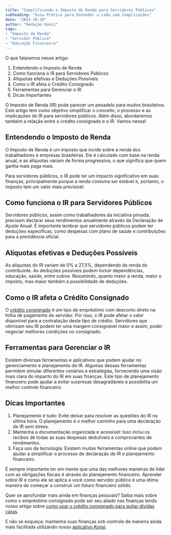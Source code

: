 ```yaml
---
title: "Simplificando o Imposto de Renda para Servidores Públicos"
subheading: "Guia Prático para Entender o Leão sem Complicações"
date: "2023-10-20"
author: "Redação Konsi"
tags:
- "Imposto de Renda"
- "Servidor Público"
- "Educação Financeira"
---
```


O que falaremos nesse artigo:
1. Entendendo o Imposto de Renda
2. Como funciona o IR para Servidores Públicos
3. Alíquotas efetivas e Deduções Possíveis
4. Como o IR afeta o Crédito Consignado
5. Ferramentas para Gerenciar o IR 
6. Dicas Importantes 

O Imposto de Renda (IR) pode parecer um pesadelo para muitos brasileiros. Este artigo tem como objetivo simplificar o conceito, o processo e as implicações do IR para servidores públicos. Além disso, abordaremos também a relação entre o crédito consignado e o IR. Vamos nessa!

## Entendendo o Imposto de Renda

O Imposto de Renda é um imposto que incide sobre a renda dos trabalhadores e empresas brasileiras. Ele é calculado com base na renda anual, e as alíquotas variam de forma progressiva, o que significa que quem ganha mais paga mais. 

Para servidores públicos, o IR pode ter um impacto significativo em suas finanças, principalmente porque a renda costuma ser estável e, portanto, o imposto tem um valor mais previsível.

## Como funciona o IR para Servidores Públicos

Servidores públicos, assim como trabalhadores da iniciativa privada, precisam declarar seus rendimentos anualmente através da Declaração de Ajuste Anual. É importante lembrar que servidores públicos podem ter deduções específicas, como despesas com plano de saúde e contribuições para a previdência oficial.

## Alíquotas efetivas e Deduções Possíveis 

As alíquotas do IR variam de 0% a 27,5%, dependendo da renda do contribuinte. As deduções possíveis podem incluir dependências, educação, saúde, entre outros. Resumindo, quanto maior a renda, maior o imposto, mas maior também a possibilidade de deduções.

## Como o IR afeta o Crédito Consignado 

O [crédito consignado](https://www.konsi.com.br/postagens/como-o-crdito-consignado-pode-auxiliar-na-transio-de-carreira-do-servidor-pblico) é um tipo de empréstimo com desconto direto na folha de pagamento do servidor. Por isso, o IR pode afetar o valor disponível para a contratação deste tipo de crédito. Servidores que otimizam seu IR podem ter uma margem consignável maior e assim, poder negociar melhores condições no consignado.

## Ferramentas para Gerenciar o IR 

Existem diversas ferramentas e aplicativos que podem ajudar no gerenciamento e planejamento do IR. Algumas dessas ferramentas permitem simular diferentes cenários e estratégias, fornecendo uma visão mais clara do impacto do IR em suas finanças. Este tipo de planejamento financeiro pode ajudar a evitar surpresas desagradáveis e possibilita um melhor controle financeiro.

## Dicas Importantes 

1. Planejamento é tudo: Evite deixar para resolver as questões do IR na última hora. O planejamento é o melhor caminho para uma declaração de IR sem stress.
2. Mantenha a documentação organizada e acessível: Isso inclui os recibos de todas as suas despesas dedutíveis e comprovantes de rendimentos.
3. Faça uso da tecnologia: Existem muitas ferramentas online que podem ajudar a simplificar o processo de declaração de IR e planejamento financeiro.

É sempre importante ter em mente que uma das melhores maneiras de lidar com as obrigações fiscais é através do planejamento financeiro. Aprender sobre IR e como ele se aplica a você como servidor público é uma ótima maneira de começar a construir um futuro financeiro sólido.

Quer se aprofundar mais ainda em finanças pessoais? Saiba mais sobre como o empréstimo consignado pode ser seu aliado nas finanças lendo nosso artigo sobre [como usar o crédito consignado para quitar dívidas caras](https://www.konsi.com.br/postagens/como-usar-o-crdito-consignado-para-quitar-dvidas-caras).

E não se esqueça: mantenha suas finanças sob controle de maneira ainda mais facilitada utilizando nosso [aplicativo Konsi](https://www.konsi.com.br/downloadapp).